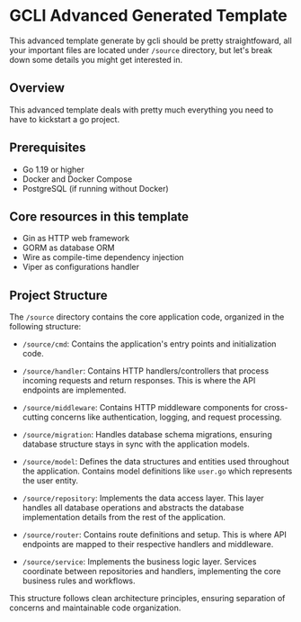 # GCLI Advanced Generated Template

This advanced template generate by gcli should be pretty straightfoward, all your important files are located under `/source` directory, but let's break down some details you might get interested in.

## Overview
This advanced template deals with pretty much everything you need to have to kickstart a go project.

## Prerequisites
- Go 1.19 or higher
- Docker and Docker Compose
- PostgreSQL (if running without Docker)

## Core resources in this template
- Gin as HTTP web framework
- GORM as database ORM
- Wire as compile-time dependency injection
- Viper as configurations handler

## Project Structure
The `/source` directory contains the core application code, organized in the following structure:

- `/source/cmd`: Contains the application's entry points and initialization code.

- `/source/handler`: Contains HTTP handlers/controllers that process incoming requests and return responses. This is where the API endpoints are implemented.

- `/source/middleware`: Contains HTTP middleware components for cross-cutting concerns like authentication, logging, and request processing.

- `/source/migration`: Handles database schema migrations, ensuring database structure stays in sync with the application models.

- `/source/model`: Defines the data structures and entities used throughout the application. Contains model definitions like `user.go` which represents the user entity.

- `/source/repository`: Implements the data access layer. This layer handles all database operations and abstracts the database implementation details from the rest of the application.

- `/source/router`: Contains route definitions and setup. This is where API endpoints are mapped to their respective handlers and middleware.

- `/source/service`: Implements the business logic layer. Services coordinate between repositories and handlers, implementing the core business rules and workflows.

This structure follows clean architecture principles, ensuring separation of concerns and maintainable code organization.


